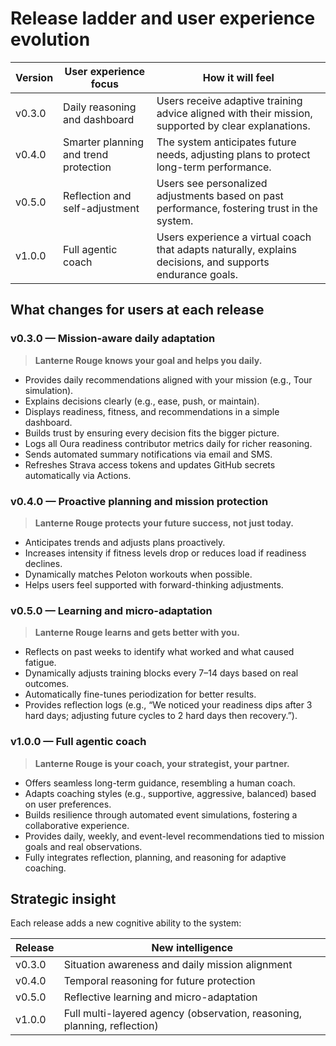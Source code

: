 # Release ladder and user experience evolution

| Version | User experience focus           | How it will feel                                                                                     |
|---------|---------------------------------|------------------------------------------------------------------------------------------------------|
| v0.3.0  | Daily reasoning and dashboard   | Users receive adaptive training advice aligned with their mission, supported by clear explanations. |
| v0.4.0  | Smarter planning and trend protection | The system anticipates future needs, adjusting plans to protect long-term performance.              |
| v0.5.0  | Reflection and self-adjustment  | Users see personalized adjustments based on past performance, fostering trust in the system.        |
| v1.0.0  | Full agentic coach              | Users experience a virtual coach that adapts naturally, explains decisions, and supports endurance goals. |

## What changes for users at each release

### v0.3.0 — Mission-aware daily adaptation

> **Lanterne Rouge knows your goal and helps you daily.**
- Provides daily recommendations aligned with your mission (e.g., Tour simulation).
- Explains decisions clearly (e.g., ease, push, or maintain).
- Displays readiness, fitness, and recommendations in a simple dashboard.
- Builds trust by ensuring every decision fits the bigger picture.
- Logs all Oura readiness contributor metrics daily for richer reasoning.
- Sends automated summary notifications via email and SMS.
- Refreshes Strava access tokens and updates GitHub secrets automatically via Actions.

### v0.4.0 — Proactive planning and mission protection

> **Lanterne Rouge protects your future success, not just today.**
- Anticipates trends and adjusts plans proactively.
- Increases intensity if fitness levels drop or reduces load if readiness declines.
- Dynamically matches Peloton workouts when possible.
- Helps users feel supported with forward-thinking adjustments.

### v0.5.0 — Learning and micro-adaptation

> **Lanterne Rouge learns and gets better with you.**
- Reflects on past weeks to identify what worked and what caused fatigue.
- Dynamically adjusts training blocks every 7–14 days based on real outcomes.
- Automatically fine-tunes periodization for better results.
- Provides reflection logs (e.g., “We noticed your readiness dips after 3 hard days; adjusting future cycles to 2 hard days then recovery.”).

### v1.0.0 — Full agentic coach

> **Lanterne Rouge is your coach, your strategist, your partner.**
- Offers seamless long-term guidance, resembling a human coach.
- Adapts coaching styles (e.g., supportive, aggressive, balanced) based on user preferences.
- Builds resilience through automated event simulations, fostering a collaborative experience.
- Provides daily, weekly, and event-level recommendations tied to mission goals and real observations.
- Fully integrates reflection, planning, and reasoning for adaptive coaching.

## Strategic insight

Each release adds a new cognitive ability to the system:

| Release | New intelligence                              |
|---------|-----------------------------------------------|
| v0.3.0  | Situation awareness and daily mission alignment |
| v0.4.0  | Temporal reasoning for future protection        |
| v0.5.0  | Reflective learning and micro-adaptation        |
| v1.0.0  | Full multi-layered agency (observation, reasoning, planning, reflection) |



